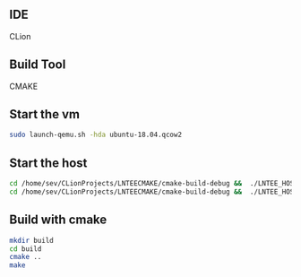 ## IDE

CLion

## Build Tool

CMAKE

## Start the vm

```bash
sudo launch-qemu.sh -hda ubuntu-18.04.qcow2
```

## Start the host

```bash
cd /home/sev/CLionProjects/LNTEECMAKE/cmake-build-debug &&  ./LNTEE_HOST 141.217.220.143 10000
cd /home/sev/CLionProjects/LNTEECMAKE/cmake-build-debug &&  ./LNTEE_HOST 141.217.220.219 10001
```

## Build with cmake

```bash
mkdir build
cd build
cmake ..
make
```
